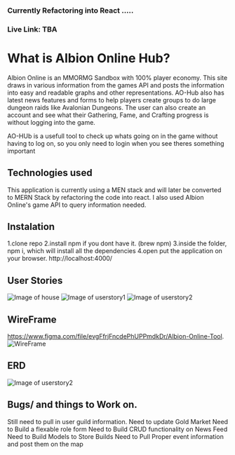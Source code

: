 ### Currently Refactoring into React ..... 
### Live Link: TBA

# What is Albion Online Hub?
Albion Online is an MMORMG Sandbox with 100% player economy. This site draws in various information from the games API
and posts the information into easy and readable graphs and other representations. AO-Hub also has latest news features
and forms to help players create groups to do large dungeon raids like Avalonian Dungeons. The user can also create an 
account and see what their Gathering, Fame, and Crafting progress is without logging into the game.

AO-HUb is a usefull tool to check up whats going on in the game without having to log on, so you only need to login
when you see theres something important

## Technologies used
This application is currently using a MEN stack and will later be converted to MERN Stack by refactoring the code into react.
I also used Albion Online's game API to query information needed.

## Instalation
1.clone repo
2.install npm if you dont have it. (brew npm)
3.inside the folder, npm i, which will install all the dependencies
4.open put the application on your browser. http://localhost:4000/

## User Stories
![Image of house](https://raw.githubusercontent.com/shepardi/Albion-Online-Hub/master/userstory_title.png)
![Image of userstory1](https://raw.githubusercontent.com/shepardi/Albion-Online-Hub/master/userstory1.png)
![Image of userstory2](https://raw.githubusercontent.com/shepardi/Albion-Online-Hub/master/userstory1.png)

## WireFrame
https://www.figma.com/file/evgFfrjFncdePhUPPmdkDr/Albion-Online-Tool.
![WireFrame](https://raw.githubusercontent.com/shepardi/Albion-Online-Hub/master/AO%20WireFrame.png)


## ERD
![Image of userstory2](https://raw.githubusercontent.com/shepardi/Albion-Online-Hub/master/ERD.png)

## Bugs/ and things to Work on.
Still need to pull in user guild information.
Need to update Gold Market
Need to Build a flexable role form
Need to Build CRUD functionality on News Feed
Need to Build Models to Store Builds
Need to Pull Proper event information and post them on the map



